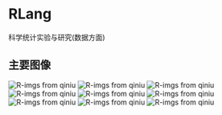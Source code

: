 # RLang
科学统计实验与研究(数据方面)
## 主要图像
![R-imgs from qiniu][1]
![R-imgs from qiniu][2]
![R-imgs from qiniu][3]
![R-imgs from qiniu][4]
![R-imgs from qiniu][5]
![R-imgs from qiniu][6]
![R-imgs from qiniu][7]
![R-imgs from qiniu][8]
![R-imgs from qiniu][9]

[1]:http://ooccr4mhp.bkt.clouddn.com/imgs/img1.png
[2]:http://ooccr4mhp.bkt.clouddn.com/imgs/img2.png
[3]:http://ooccr4mhp.bkt.clouddn.com/imgs/img3.png
[4]:http://ooccr4mhp.bkt.clouddn.com/imgs/img4.png
[5]:http://ooccr4mhp.bkt.clouddn.com/imgs/img5.png
[6]:http://ooccr4mhp.bkt.clouddn.com/imgs/img6.png
[7]:http://ooccr4mhp.bkt.clouddn.com/imgs/img7.png
[8]:http://ooccr4mhp.bkt.clouddn.com/imgs/img8.png
[9]:http://ooccr4mhp.bkt.clouddn.com/imgs/img9.png
